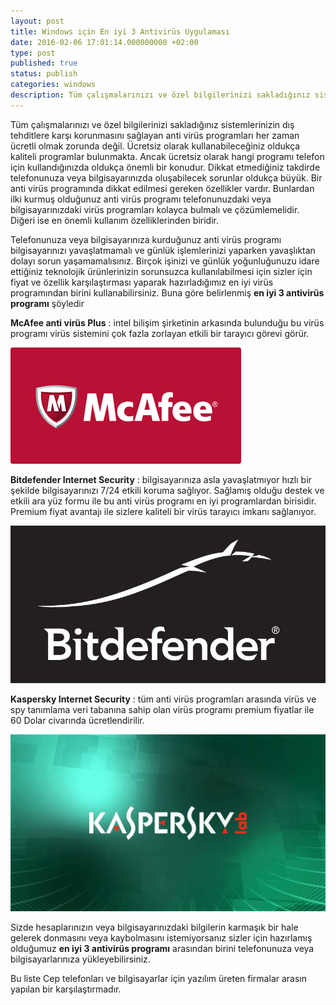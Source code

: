 ```yaml
---
layout: post
title: Windows için En iyi 3 Antivirüs Uygulaması
date: 2016-02-06 17:01:14.000000000 +02:00
type: post
published: true
status: publish
categories: windows
description: Tüm çalışmalarınızı ve özel bilgilerinizi sakladığınız sistemlerinizin dış tehditlere karşı korunmasını sağlayan anti virüs programları her zaman
---
```


Tüm çalışmalarınızı ve özel bilgilerinizi sakladığınız sistemlerinizin dış tehditlere karşı korunmasını sağlayan anti virüs programları her zaman ücretli olmak zorunda değil. Ücretsiz olarak kullanabileceğiniz oldukça kaliteli programlar bulunmakta. Ancak ücretsiz olarak hangi programı telefon için kullandığınızda oldukça önemli bir konudur. Dikkat etmediğiniz takdirde telefonunuza veya bilgisayarınızda oluşabilecek sorunlar oldukça büyük. Bir anti virüs programında dikkat edilmesi gereken özellikler vardır. Bunlardan ilki kurmuş olduğunuz anti virüs programı telefonunuzdaki veya bilgisayarınızdaki virüs programları kolayca bulmalı ve çözümlemelidir. Diğeri ise en önemli kullanım özelliklerinden biridir.

Telefonunuza veya bilgisayarınıza kurduğunuz anti virüs programı bilgisayarınızı yavaşlatmamalı ve günlük işlemlerinizi yaparken yavaşlıktan dolayı sorun yaşamamalısınız. Birçok işinizi ve günlük yoğunluğunuzu idare ettiğiniz teknolojik ürünlerinizin sorunsuzca kullanılabilmesi için sizler için fiyat ve özellik karşılaştırması yaparak hazırladığımız en iyi virüs programından birini kullanabilirsiniz. Buna göre belirlenmiş **en iyi 3 antivirüs programı** şöyledir

**McAfee anti virüs Plus** : intel bilişim şirketinin arkasında bulunduğu bu virüs programı virüs sistemini çok fazla zorlayan etkili bir tarayıcı görevi görür.

![mcafeegorsel1](/assets/mcafeegorsel1.jpg)

**Bitdefender Internet Security** : bilgisayarınıza asla yavaşlatmıyor hızlı bir şekilde bilgisayarınızı 7/24 etkili koruma sağlıyor. Sağlamış olduğu destek ve etkili ara yüz formu ile bu anti virüs programı en iyi programlardan birisidir. Premium fiyat avantajı ile sizlere kaliteli bir virüs tarayıcı imkanı sağlanıyor.

![Bitdefendergorsel2](/assets/Bitdefendergorsel2.png)

**Kaspersky Internet Security** : tüm anti virüs programları arasında virüs ve spy tanımlama veri tabanına sahip olan virüs programı premium fiyatlar ile 60 Dolar civarında ücretlendirilir.

![kasperskygorsel3](/assets/kasperskygorsel3.jpg)

Sizde hesaplarınızın veya bilgisayarınızdaki bilgilerin karmaşık bir hale gelerek donmasını veya kaybolmasını istemiyorsanız sizler için hazırlamış olduğumuz **en iyi 3 antivirüs programı** arasından birini telefonunuza veya bilgisayarlarınıza yükleyebilirsiniz.

Bu liste Cep telefonları ve bilgisayarlar için yazılım üreten firmalar arasın yapılan bir karşılaştırmadır.
